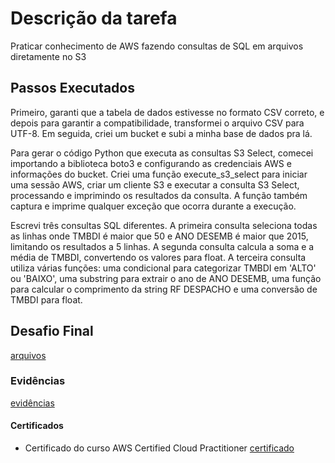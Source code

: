 # Descrição da tarefa
Praticar conhecimento de AWS fazendo consultas de SQL em arquivos diretamente no S3

## Passos Executados
Primeiro, garanti que a tabela de dados estivesse no formato CSV correto, e depois para garantir a compatibilidade, transformei o arquivo CSV para UTF-8. Em seguida, criei um bucket e subi a minha base de dados pra lá.

 Para gerar o código Python que executa as consultas S3 Select, comecei importando a biblioteca boto3 e configurando as credenciais AWS e informações do bucket. Criei uma função execute_s3_select para iniciar uma sessão AWS, criar um cliente S3 e executar a consulta S3 Select, processando e imprimindo os resultados da consulta. A função também captura e imprime qualquer exceção que ocorra durante a execução.

Escrevi três consultas SQL diferentes. A primeira consulta seleciona todas as linhas onde TMBDI é maior que 50 e ANO DESEMB é maior que 2015, limitando os resultados a 5 linhas. A segunda consulta calcula a soma e a média de TMBDI, convertendo os valores para float. A terceira consulta utiliza várias funções: uma condicional para categorizar TMBDI em 'ALTO' ou 'BAIXO', uma substring para extrair o ano de ANO DESEMB, uma função para calcular o comprimento da string RF DESPACHO e uma conversão de TMBDI para float.

## Desafio Final
[arquivos](https://github.com/grazysb/Programa_de_Bolsas_Compass-UOL/blob/24c08a68cc130bd504c3e4fe78fe3b60e2c08616/Arquivos_sprint5)

### Evidências
[evidências](https://github.com/grazysb/Programa_de_Bolsas_Compass-UOL/blob/9cf3fd94e088e83707ec6e3a1d71af3244672e0e/Arquivos_sprint5/Evid%C3%AAncias)

#### Certificados
- Certificado do curso AWS Certified Cloud Practitioner
[certificado](https://github.com/grazysb/Programa_de_Bolsas_Compass-UOL/blob/0adca54ecffea514504c42ca1be2e57d92759589/Certificado%20s5%20-%20AWS.pdf)